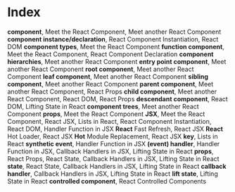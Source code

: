 # Index

**component**, Meet the React Component, Meet another React Component
**component instance/declaration**, React Component Instantiation, React DOM
**component types**, Meet the React Component
**function component**, Meet the React Component, React Component Declaration
**component hierarchies**, Meet another React Component
**entry point component**, Meet another React Component
**root component**, Meet another React Component
**leaf component**, Meet another React Component
**sibling component**, Meet another React Component
**parent component**, Meet another React Component, React Props
**child component**, Meet another React Component, React DOM, React Props
**descendant component**, React DOM, Lifting State in React
**component trees**, Meet another React Component
**props**, Meet the React Component
**JSX**, Meet the React Component, React JSX, Lists in React, React Component Instantiation, React DOM, Handler Function in JSX
**React** Fast Refresh, React JSX
**React** Hot Loader, React JSX
**Hot** Module Replacement, React JSX
**key**, Lists in React
**synthetic event**, Handler Function in JSX
**(event) handler**, Handler Function in JSX, Callback Handlers in JSX, Lifting State in React
**props**, React Props, React State, Callback Handlers in JSX, Lifting State in React
**state**, React State, Callback Handlers in JSX, Lifting State in React
**callback handler**, Callback Handlers in JSX, Lifting State in React
**lift state**, Lifting State in React
**controlled component**, React Controlled Components
